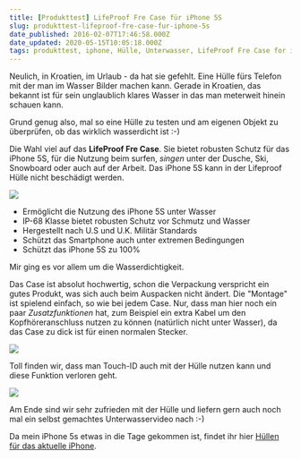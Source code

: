 ```yaml
---
title: [Produkttest] LifeProof Fre Case für iPhone 5S
slug: produkttest-lifeproof-fre-case-fur-iphone-5s
date_published: 2016-02-07T17:46:58.000Z
date_updated: 2020-05-15T10:05:18.000Z
tags: produkttest, iphone, Hülle, Unterwasser, LifeProof Fre Case for iPhone 5S - White / Grey, wasserdicht, erfahrungsbericht
---
```


Neulich, in Kroatien, im Urlaub - da hat sie gefehlt. Eine Hülle fürs Telefon mit der man im Wasser Bilder machen kann. Gerade in Kroatien, das bekannt ist für sein unglaublich klares Wasser in das man meterweit hinein schauen kann. 

Grund genug also, mal so eine Hülle zu testen und am eigenen Objekt zu überprüfen, ob das wirklich wasserdicht ist :-)

Die Wahl viel auf das **LifeProof Fre Case**. Sie bietet robusten Schutz für das iPhone 5S, für die Nutzung beim surfen, *singen* unter der Dusche, Ski, Snowboard oder auch auf der Arbeit. Das iPhone 5S kann in der Lifeproof Hülle nicht beschädigt werden.

![](__GHOST_URL__/content/images/2016/02/Bildschirmfoto-2016-02-07-um-10-38-00.png)

- Ermöglicht die Nutzung des iPhone 5S unter Wasser
- IP-68 Klasse bietet robusten Schutz vor Schmutz und Wasser
- Hergestellt nach U.S und U.K. Militär Standards
- Schützt das Smartphone auch unter extremen Bedingungen
- Schützt das iPhone 5S zu 100%

Mir ging es vor allem um die Wasserdichtigkeit.

Das Case ist absolut hochwertig, schon die Verpackung verspricht ein gutes Produkt, was sich auch beim Auspacken nicht ändert. Die "Montage" ist spielend einfach, so wie bei jedem Case. Nur, dass man hier noch ein paar *Zusatzfunktionen* hat, zum Beispiel ein extra Kabel um den Kopfhöreranschluss nutzen zu können (natürlich nicht unter Wasser), da das Case zu dick ist für einen normalen Stecker.

![](__GHOST_URL__/content/images/2016/02/IMG_8038.jpg)

Toll finden wir, dass man Touch-ID auch mit der Hülle nutzen kann und diese Funktion verloren geht.

![](__GHOST_URL__/content/images/2016/02/IMG_8036.jpg)

Am Ende sind wir sehr zufrieden mit der Hülle und liefern gern auch noch mal ein selbst gemachtes Unterwasservideo nach :-)

Da mein iPhone 5s etwas in die Tage gekommen ist, findet ihr hier [Hüllen für das aktuelle iPhone](http://www.mobilefun.de/49837/apple/iphone-6s/huellen.htm).
